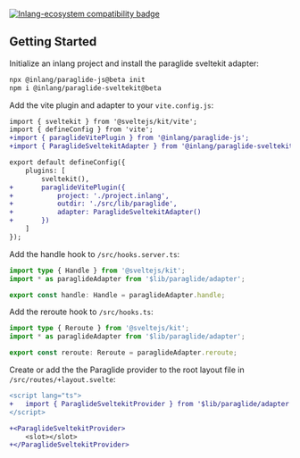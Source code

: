 [![Inlang-ecosystem compatibility badge](https://cdn.jsdelivr.net/gh/opral/monorepo@main/inlang/assets/md-badges/inlang.svg)](https://inlang.com)

## Getting Started

Initialize an inlang project and install the paraglide sveltekit adapter:

```bash
npx @inlang/paraglide-js@beta init
npm i @inlang/paraglide-sveltekit@beta
```

Add the vite plugin and adapter to your `vite.config.js`:


```diff
import { sveltekit } from '@sveltejs/kit/vite';
import { defineConfig } from 'vite';
+import { paraglideVitePlugin } from '@inlang/paraglide-js';
+import { ParaglideSveltekitAdapter } from '@inlang/paraglide-sveltekit';

export default defineConfig({
	plugins: [
		sveltekit(),
+		paraglideVitePlugin({
+			project: './project.inlang',
+			outdir: './src/lib/paraglide',
+			adapter: ParaglideSveltekitAdapter()
+		})
	]
});
```

Add the handle hook to `/src/hooks.server.ts`:

```ts
import type { Handle } from '@sveltejs/kit';
import * as paraglideAdapter from '$lib/paraglide/adapter';

export const handle: Handle = paraglideAdapter.handle;
```

Add the reroute hook to `/src/hooks.ts`:

```ts
import type { Reroute } from '@sveltejs/kit';
import * as paraglideAdapter from '$lib/paraglide/adapter';

export const reroute: Reroute = paraglideAdapter.reroute;
```

Create or add the the Paraglide provider to the root layout file in `/src/routes/+layout.svelte`:

```diff
<script lang="ts">
+	import { ParaglideSveltekitProvider } from '$lib/paraglide/adapter';
</script>

+<ParaglideSveltekitProvider>
	<slot></slot>
+</ParaglideSveltekitProvider>
```